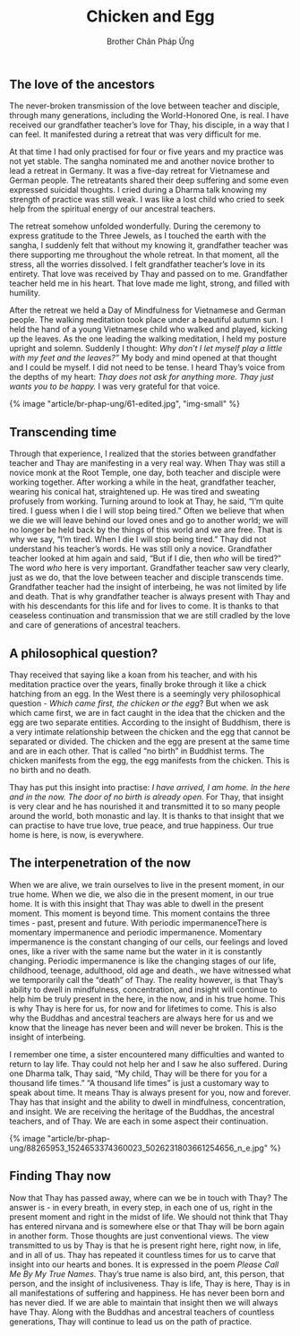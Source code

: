 ﻿---
title: Chicken and Egg
author: Brother Chân Pháp Ứng
---

## The love of the ancestors
The never-broken transmission of the love between teacher and disciple, through many generations, including the World-Honored One, is real. I have received our grandfather teacher’s love for Thay, his disciple, in a way that I can feel. It manifested during a retreat that was very difficult for me.

At that time I had only practised for four or five years and my practice was not yet stable. The sangha nominated me and another novice brother to lead a retreat in Germany. It was a five-day retreat for Vietnamese and German people. The retreatants shared their deep suffering and some even expressed suicidal thoughts. I cried during a Dharma talk knowing my strength of practice was still weak. I was like a lost child who cried to seek help from the spiritual energy of our ancestral teachers.

The retreat somehow unfolded wonderfully. During the ceremony to express gratitude to the Three Jewels, as I touched the earth with the sangha, I suddenly felt that without my knowing it, grandfather teacher was there supporting me throughout the whole retreat. In that moment, all the stress, all the worries dissolved. I felt grandfather teacher’s love in its entirety. That love was received by Thay and passed on to me. Grandfather teacher held me in his heart. That love made me light, strong, and filled with humility.

After the retreat we held a Day of Mindfulness for Vietnamese and German people. The walking meditation took place under a beautiful autumn sun. I held the hand of a young Vietnamese child who walked and played, kicking up the leaves. As the one leading the walking meditation, I held my posture upright and solemn. Suddenly I thought: *Why don’t I let myself play a little with my feet and the leaves?”* My body and mind opened at that thought and I could be myself. I did not need to be tense. I heard Thay’s voice from the depths of my heart: *Thay does not ask for anything more. Thay just wants you to be happy.*  I was very grateful for that voice.

{% image "article/br-phap-ung/61-edited.jpg", "img-small" %}

## Transcending time

Through that experience, I realized that the stories between grandfather teacher and Thay are manifesting in a very real way. When Thay was still a novice monk at the Root Temple, one day, both teacher and disciple were working together. After working a while in the heat, grandfather teacher, wearing his conical hat, straightened up. He was tired and sweating profusely from working. Turning around to look at Thay, he said, “I’m quite tired. I guess when I die I will stop being tired.” Often we believe that when we die we will leave behind our loved ones and go to another world; we will no longer be held back by the things of this world and we are free. That is why we say, “I’m tired. When I die I will stop being tired.” Thay did not understand his teacher’s words. He was still only a novice. Grandfather teacher looked at him again and said, “But if I die, then *who* will be tired?” The word *who* here is very important. Grandfather teacher saw very clearly, just as we do, that the love between teacher and disciple transcends time. Grandfather teacher had the insight of interbeing, he was not limited by life and death. That is why grandfather teacher is always present with Thay and with his descendants for this life and for lives to come. It is thanks to that ceaseless continuation and transmission that we are still cradled by the love and care of generations of ancestral teachers.

## A philosophical question?

Thay received that saying like a koan from his teacher, and with his meditation practice over the years, finally broke through it like a chick hatching from an egg. In the West there is a seemingly very philosophical question - *Which came first, the chicken or the egg*? But when we ask which came first, we are in fact caught in the idea that the chicken and the egg are two separate entities. According to the insight of Buddhism, there is a very intimate relationship between the chicken and the egg that cannot be separated or divided. The chicken and the egg are present at the same time and are in each other. That is called “no birth” in Buddhist terms. The chicken manifests from the egg, the egg manifests from the chicken. This is no birth and no death.

Thay has put this insight into practise: *I have arrived, I am home. In the here and in the now. The door of no birth is already open.* For Thay, that insight is very clear and he has nourished it and transmitted it to so many people around the world, both monastic and lay. It is thanks to that insight that we can practise to have true love, true peace, and true happiness. Our true home is here, is now, is everywhere.

## The interpenetration of the now

When we are alive, we train ourselves to live in the present moment, in our true home. When we die, we also die in the present moment, in our true home. It is with this insight that Thay was able to dwell in the present moment. This moment is beyond time. This moment contains the three times - past, present and future. With periodic impermanence<span class="note">There is momentary impermanence and periodic impermanence. Momentary impermanence is the constant changing of our cells, our feelings and loved ones, like a river with the same name but the water in it is constantly changing. Periodic impermanence is like the changing stages of our life, childhood, teenage, adulthood, old age and death.</span>, we have witnessed what we temporarily call the “death” of Thay. The reality however, is that Thay’s ability to dwell in mindfulness, concentration, and insight will continue to help him be truly present in the here, in the now, and in his true home. This is why Thay is here for us, for now and for lifetimes to come. This is also why the Buddhas and ancestral teachers are always here for us and we know that the lineage has never been and will never be broken. This is the insight of interbeing.

I remember one time, a sister encountered many difficulties and wanted to return to lay life. Thay could not help her and I saw he also suffered. During one Dharma talk, Thay said, “My child, Thay will be there for you for a thousand life times.” “A thousand life times” is just a customary way to speak about time. It means Thay is always present for you, now and forever. Thay has that insight and the ability to dwell in mindfulness, concentration, and insight. We are receiving the heritage of the Buddhas, the ancestral teachers, and of Thay. We are each in some aspect their continuation.

{% image "article/br-phap-ung/88265953_1524653374360023_5026231803661254656_n_e.jpg" %}

## Finding Thay now
Now that Thay has passed away, where can we be in touch with Thay? The answer is - in every breath, in every step, in each one of us, right in the present moment and right in the midst of life. We should not think that Thay has entered nirvana and is somewhere else or that Thay will be born again in another form. Those thoughts are just conventional views. The view transmitted to us by Thay is that he is present right here, right now, in life, and in all of us. Thay has repeated it countless times for us to carve that insight into our hearts and bones. It is expressed in the poem *Please Call Me By My True Names*. Thay’s true name is also bird, ant, this person, that person, and the insight of inclusiveness. Thay is life, Thay is here, Thay is in all manifestations of suffering and happiness. He has never been born and has never died. If we are able to maintain that insight then we will always have Thay. Along with the Buddhas and ancestral teachers of countless generations, Thay will continue to lead us on the path of practice.
